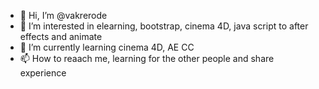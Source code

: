 - 👋 Hi, I’m @vakrerode
- 👀 I’m interested in elearning, bootstrap, cinema 4D, java script to after effects and animate
- 🌱 I’m currently learning cinema 4D, AE CC
- 📫 How to reaach me, learning for the other people and share experience
<!---
vakrerode/vakrerode is a ✨ special ✨ repository because its `README.md` (this file) appears on your GitHub profile.
You can click the Preview link to take a look at your changes.
--->
